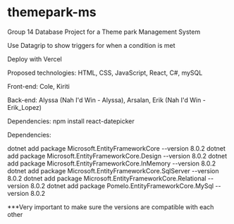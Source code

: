 # themepark-ms
Group 14 Database Project for a Theme park Management System

Use Datagrip to show triggers for when a condition is met

Deploy with Vercel

Proposed technologies:
HTML, CSS, JavaScript, React,
C#, mySQL

Front-end:
Cole,
Kiriti

Back-end:
Alyssa (Nah I'd Win - Alyssa),
Arsalan,
Erik (Nah I'd Win - Erik_Lopez)

Dependencies:
npm install react-datepicker

Dependencies:

dotnet add package Microsoft.EntityFrameworkCore --version 8.0.2
dotnet add package Microsoft.EntityFrameworkCore.Design --version 8.0.2
dotnet add package Microsoft.EntityFrameworkCore.InMemory --version 8.0.2
dotnet add package Microsoft.EntityFrameworkCore.SqlServer --version 8.0.2
dotnet add package Microsoft.EntityFrameworkCore.Relational --version 8.0.2
dotnet add package Pomelo.EntityFrameworkCore.MySql --version 8.0.2

***Very important to make sure the versions are compatible with each other
